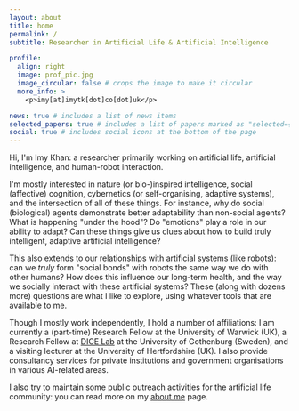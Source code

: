 ```yaml
---
layout: about
title: home
permalink: /
subtitle: Researcher in Artificial Life & Artificial Intelligence

profile:
  align: right
  image: prof_pic.jpg
  image_circular: false # crops the image to make it circular
  more_info: >
    <p>imy[at]imytk[dot]co[dot]uk</p>

news: true # includes a list of news items
selected_papers: true # includes a list of papers marked as "selected={true}"
social: true # includes social icons at the bottom of the page
---
```


Hi, I'm Imy Khan: a researcher primarily working on artificial life, artificial intelligence, and human-robot interaction. 

I'm mostly interested in nature (or bio-)inspired intelligence, social (affective) cognition, cybernetics (or self-organising, adaptive systems), and the intersection of all of these things. For instance, why do social (biological) agents demonstrate better adaptability than non-social agents? What is happening "under the hood"? Do "emotions" play a role in our ability to adapt? Can these things give us clues about how to build truly intelligent, adaptive artificial intelligence? 

This also extends to our relationships with artificial systems (like robots): can we _truly_ form "social bonds" with robots the same way we do with other humans? How does this influence our long-term health, and the way we socially interact with these artificial systems? These (along with dozens more) questions are what I like to explore, using whatever tools that are available to me.

Though I mostly work independently, I hold a number of affiliations: I am currently a (part-time) Research Fellow at the University of Warwick (UK), a Research Fellow at [DICE Lab](www.dice-r-lab.com) at the University of Gothenburg (Sweden), and a visiting lecturer at the University of Hertfordshire (UK). I also provide consultancy services for private institutions and government organisations in various AI-related areas.

I also try to maintain some public outreach activities for the artificial life community: you can read more on my [about me](/people/) page.


